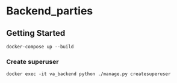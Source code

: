 # Backend_parties
## Getting Started
```
docker-compose up --build
```
### Create superuser
```
docker exec -it va_backend python ./manage.py createsuperuser
```
